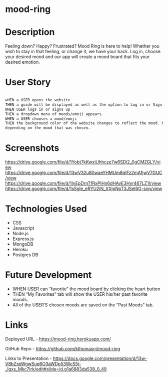 # mood-ring

# Description 
Feeling down? Happy? Frustrated? Mood Ring is here to help! Whether you wish to stay in that feeling, or change it, we have your back. Log in, choose your desired mood and our app will create a mood board that fits your desired emotion.


# User Story 
```md

wHEN a USER opens the website
THEN a guide will be displayed as well as the option to Log in or Sign up.
WHEN USER logs in or signs up
THEN a dropdown menu of moods/emoji appears.
WHEN a USER chooses a mood/emoji
THEN the background color of the website changes to reflect the mood. Music is played 
depending on the mood that was chosen.
```

# Screenshots 
https://drive.google.com/file/d/1Yobt7kKwxiUhhcze7w6SDi2_0gCMZGLY/view
https://drive.google.com/file/d/13wV32u80waeYHMUm8qIFz2mAfjwV7GUC/view
https://drive.google.com/file/d/1IvEpDrnTfRxPIHn6dHAvE3Hvr467LZ1I/view
https://drive.google.com/file/d/1sSgle_eRYU2iN_XXjpNpT3JSeI6G-snp/view

# Technologies Used 
* CSS
* Javascript
* Node.js 
* Express.js 
* MongoDB
* Heroku
* Postgres DB

# Future Development 
* WHEN USER can “favorite” the mood board by clicking the heart button
* THEN “My Favorites” tab will show the USER his/her past favorite moods.
* All of the USER’S chosen moods are saved on the “Past Moods” tab.

# Links
Deployed URL - https://mood-ring.herokuapp.com/

GitHub Repo - https://github.com/kthomasnj/mood-ring

Links to Presentation - https://docs.google.com/presentation/d/13w-V8bZseWgwSup6O3aWDp53WcS5j-_lgxs_Mkc7Irk/edit#slide=id.g1a6883da538_0_49
